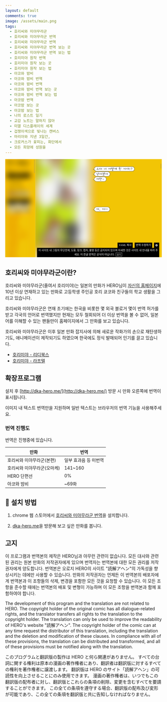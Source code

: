 ```yaml
---
layout: default
comments: true
image: /assets/main.png
tags:
  - 호리씨와 미야무라군
  - 호리씨와 미야무라군 번역
  - 호리씨와 미야무라군 번역
  - 호리씨와 미야무라군 번역 보는 곳
  - 호리씨와 미야무라군 번역 보는 법
  - 호리미야 원작 번역
  - 호리미야 원작 보는 곳
  - 호리미야 원작 보는 법
  - 아코와 밤비
  - 아코와 밤비 번역
  - 아코와 밤비 번역
  - 아코와 밤비 번역 보는 곳
  - 아코와 밤비 번역 보는 법
  - 아코밤 번역
  - 아코밤 보는 곳
  - 아코밤 보는 법
  - 나의 로스트 일기
  - 교감 노트는 말하지 않아
  - 미열 디스플레이의 세계
  - 겁쟁이색으로 빛나는 캔버스
  - 마리아와 지낸 3일간,
  - 크로커스가 꽃피는, 화단에서
  - 모든 희망에 성원을
---
```


![](./assets/main.png)

## 호리씨와 미야무라군이란?

호리씨와 미야무라군(줄여서 호리미야)는 일본의 만화가 HERO님이 [자신의 홈페이지](http://dka-hero.me/)에 10년 이상 연재하고 있는 만화로 고등학생 주인공 호리 쿄코와 친구들의 학교 생활을 그리고 있습니다.

호리씨와 미야무라군은 연재 초기에는 한국을 비롯한 몇 외국 블로거 몇이 번역 허가를 받고 각국의 언어로 번역했지만 현재는 모두 철회되어 더 이상 번역을 볼 수 없어, 일본어를 이해할 수 있는 팬들만이 홈페이지에서 그 만화를 보고 있습니다.

호리씨와 미야무라군은 이후 일본 만화 잡지사에 의해 새로운 작화가의 손으로 재탄생하기도, 애니메이션이 제작되기도 하였으며 한국에도 정식 발매되어 인기를 끌고 있습니다.

- [호리미야 - 리디북스](https://ridibooks.com/books/505014619)
- [호리미야 - 라프텔](https://laftel.net/item/40157)

## 확장프로그램

설치 후 [http://dka-hero.me/](http://dka-hero.me/) 방문 시 만화 오른쪽에 번역이 표시됩니다.

이미지 내 텍스트 번역만을 지원하며 일반 텍스트는 브라우저의 번역 기능을 사용해주세요.

### 번역 진행도

번역은 진행중에 있습니다.

| 만화                        | 번역                  |
| --------------------------- | --------------------- |
| 호리씨와 미야무라군(본편)   | 일부 효과음 등 미번역 |
| 호리씨와 미야무라군(오마케) | 141~160               |
| HERO 단편선                 | 0%                    |
| 아코와 밤비                 | ~69화                 |

## 🔧 설치 방법

1. chrome 웹 스토어에서 [호리씨와 미야무라군 번역](https://chrome.google.com/webstore/detail/bkmdmieohkdddfiebdblemonghppbban)을 설치합니다.

2. [dka-hero.me]을 방문해 보고 싶은 만화를 봅니다.

## 고지

이 프로그램과 번역본의 제작은 HERO님과 아무런 관련이 없습니다.
모든 대사와 관련된 권리는 원본 만화의 저작권자에게 있으며 번역자는 번역본에 대한 모든 권리를 저작권자에게 양도합니다.
번역본은 오로지 HERO의 사이트 "読解アヘン"의 가독성을 향상시키는 데에만 사용할 수 있습니다.
만화의 저작권자는 언제든 이 번역본의 배포자에게 번역본과 이 조항들의 삭제, 변경을 포함한 모든 것을 요청할 수 있습니다.
이 모든 조항을 준수할 때에는 번역본의 배포 및 변형이 가능하며 이 모든 조항을 번역본과 함께 포함하여야 합니다.

The development of this program and the translation are not related to HERO.
The copyright holder of the original comic has all dialogue-related rights, and the translator transfers all rights to the translation to the copyright holder.
The translation can only be used to improve the readability of HERO's website "読解アヘン".
The copyright holder of the comic can at any time request the distributor of this translation, including the translation and the deletion and modification of these clauses.
In compliance with all of these provisions, the translation can be distributed and transformed, and all of these provisions must be notified along with the translation.

このプログラムと翻訳版の製作は HERO と何ら関連がありません。
すべての台詞に関する権利は原本の漫画の著作権者にあり、翻訳者は翻訳版に対するすべての権利を著作権者に譲渡します。
翻訳版は HERO のサイト「読解アヘン」の可読性を向上させることにのみ使用できます。
漫画の著作権者は、いつでもこの翻訳版の配布者に対し、翻訳版とこれらの条項の削除、変更を含むすべてを要請することができます。
この全ての条項を遵守する場合、翻訳版の配布及び変形が可能であり、この全ての条項を翻訳版と共に告知しなければなりません。

[dka-hero.me]: http://dka-hero.me/
